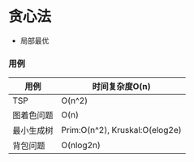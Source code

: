 # 贪心法
- 局部最优
### 用例
|用例|时间复杂度O(n)|
|-|-|
|TSP|O(n^2)|
|图着色问题|O(n)|
|最小生成树|Prim:O(n^2), Kruskal:O(elog2e)|
|背包问题|O(nlog2n)|